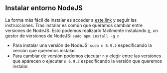 ## Instalar entorno NodeJS

La forma más fácil de instalar es acceder a [este link](https://github.com/nodesource/distributions#manual-installation) y seguir las instrucciones.
Tras instalar es común que queramos cambiar entre versiones de NodeJS. Esto podemos realizarlo fácilmente instalando [n](https://github.com/tj/n), un gestor de versiones de NodeJS: `sudo npm install -g n `

- Para instalar una versión de NodeJS: `sudo n 6.9.2` especificando la versión que queremos instalar.
- Para cambiar de versión podemos ejecutar `n` y elegir entre las versiones que aparecen o ejecutar `n 6.9.2` especificando la versión que queremos instalar.
